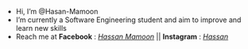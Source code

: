 - Hi, I’m @Hasan-Mamoon
- I’m currently a Software Engineering student and aim to improve and learn new skills
- Reach me at <b>Facebook</b> : <a href="https://www.facebook.com/hassan.mamoon2"><i>Hassan Mamoon</i></a> || <b>Instagram</b> : <a href="https://www.instagram.com/has._.sa.n"><i>Hassan</i></a>

<!---
Hasan-Mamoon/Hasan-Mamoon is a ✨ special ✨ repository because its `README.md` (this file) appears on your GitHub profile.
You can click the Preview link to take a look at your changes.
--->

